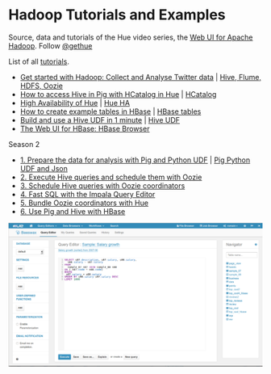 Hadoop Tutorials and Examples
=============================

Source, data and tutorials of the Hue video series, the [Web UI for Apache Hadoop](http://gethue.com).
Follow [@gethue](https://twitter.com/gethue)

List of all [tutorials](http://gethue.tumblr.com/tagged/tutorial).


- [Get started with Hadoop: Collect and Analyse Twitter data](http://gethue.tumblr.com/post/48706198060/how-to-analyze-twitter-data-with-hue) | [Hive, Flume, HDFS, Oozie](https://github.com/romainr/cdh-twitter-example)
- [How to access Hive in Pig with HCatalog in Hue](http://gethue.tumblr.com/post/56804308712/hadoop-tutorial-how-to-access-hive-in-pig-with) | [HCatalog](hcatalog)
- [High Availability of Hue](http://gethue.tumblr.com/post/57817118455/hadoop-tutorial-high-availability-of-hue) | [Hue HA](hue-ha)
- [How to create example tables in HBase](http://gethue.tumblr.com/post/58181985680/hadoop-tutorial-how-to-create-example-tables-in-hbase) | [HBase tables](hbase-tables)
- [Build and use a Hive UDF in 1 minute](http://gethue.tumblr.com/post/58711590309/hadoop-tutorial-hive-udf-in-1-minute) | [Hive UDF](hive-udf)
- [The Web UI for HBase: HBase Browser](http://gethue.tumblr.com/post/59071544309/the-web-ui-for-hbase-hbase-browser)

Season 2
- [1. Prepare the data for analysis with Pig and Python UDF](http://gethue.tumblr.com/post/60376973455/hadoop-tutorials-ii-1-prepare-the-data-for-analysis) | [Pig Python UDF and Json](pig-json-python-udf)
- [2. Execute Hive queries and schedule them with Oozie](http://gethue.tumblr.com/post/60937985689/video-series-ii-2-execute-hive-queries-and-schedule)
- [3. Schedule Hive queries with Oozie coordinators](http://gethue.tumblr.com/post/61597968730/hadoop-tutorials-ii-3-schedule-hive-queries-with)
- [4. Fast SQL with the Impala Query Editor](http://gethue.tumblr.com/post/62452792255/fast-sql-with-the-impala-query-editor)
- [5. Bundle Oozie coordinators with Hue](http://gethue.tumblr.com/post/63988110361/hadoop-tutorial-bundle-oozie-coordinators-with-hue)
- [6. Use Pig and Hive with HBase](http://gethue.tumblr.com/post/64707633719/hadoop-tutorial-use-pig-and-hive-with-hbase)

![image](static/hue-3.5.png?raw=true)

